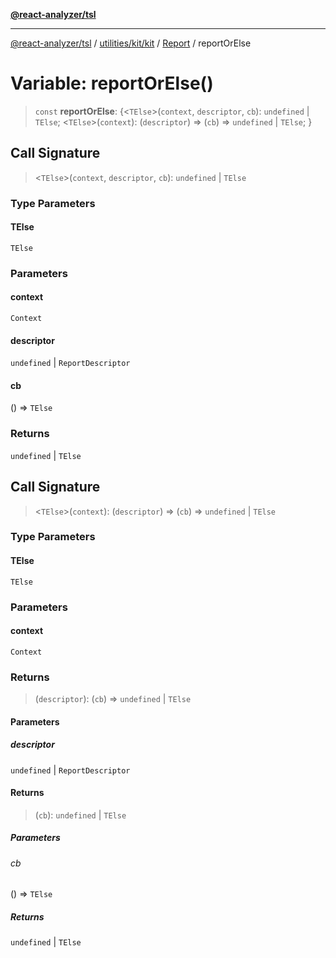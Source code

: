 [**@react-analyzer/tsl**](../../../../../../README.md)

***

[@react-analyzer/tsl](../../../../../../README.md) / [utilities/kit/kit](../../../README.md) / [Report](../README.md) / reportOrElse

# Variable: reportOrElse()

> `const` **reportOrElse**: \{\<`TElse`\>(`context`, `descriptor`, `cb`): `undefined` \| `TElse`; \<`TElse`\>(`context`): (`descriptor`) => (`cb`) => `undefined` \| `TElse`; \}

## Call Signature

> \<`TElse`\>(`context`, `descriptor`, `cb`): `undefined` \| `TElse`

### Type Parameters

#### TElse

`TElse`

### Parameters

#### context

`Context`

#### descriptor

`undefined` | `ReportDescriptor`

#### cb

() => `TElse`

### Returns

`undefined` \| `TElse`

## Call Signature

> \<`TElse`\>(`context`): (`descriptor`) => (`cb`) => `undefined` \| `TElse`

### Type Parameters

#### TElse

`TElse`

### Parameters

#### context

`Context`

### Returns

> (`descriptor`): (`cb`) => `undefined` \| `TElse`

#### Parameters

##### descriptor

`undefined` | `ReportDescriptor`

#### Returns

> (`cb`): `undefined` \| `TElse`

##### Parameters

###### cb

() => `TElse`

##### Returns

`undefined` \| `TElse`
